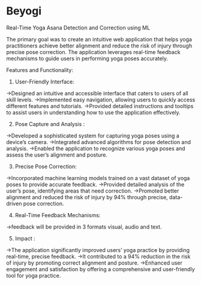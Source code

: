 # Beyogi
Real-Time Yoga Asana Detection and Correction using ML

The primary goal was to create an intuitive web application that helps yoga practitioners achieve better alignment and reduce the risk of injury through precise pose correction. The application leverages real-time feedback mechanisms to guide users in performing yoga poses accurately.

Features and Functionality:

1) User-Friendly Interface:

->Designed an intuitive and accessible interface that caters to users of all skill levels.
->Implemented easy navigation, allowing users to quickly access different features and tutorials.
->Provided detailed instructions and tooltips to assist users in understanding how to use the application effectively.

2) Pose Capture and Analysis :

->Developed a sophisticated system for capturing yoga poses using a device’s camera.
->Integrated advanced algorithms for pose detection and analysis.
->Enabled the application to recognize various yoga poses and assess the user’s alignment and posture.

3) Precise Pose Correction:

->Incorporated machine learning models trained on a vast dataset of yoga poses to provide accurate feedback.
->Provided detailed analysis of the user’s pose, identifying areas that need correction.
->Promoted better alignment and reduced the risk of injury by 94% through precise, data-driven pose correction.

4) Real-Time Feedback Mechanisms:

 ->feedback will be provided in 3 formats visual, audio and text.

5) Impact :

->The application significantly improved users’ yoga practice by providing real-time, precise feedback.
->It contributed to a 94% reduction in the risk of injury by promoting correct alignment and posture.
->Enhanced user engagement and satisfaction by offering a comprehensive and user-friendly tool for yoga practice.   
